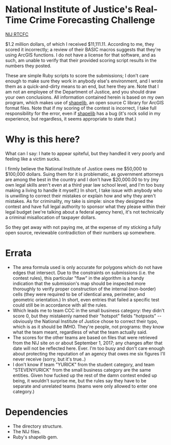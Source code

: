 National Institute of Justice's Real-Time Crime Forecasting Challenge
=====================================================================
[NIJ RTCFC](https://www.nij.gov/funding/Pages/fy16-crime-forecasting-challenge.aspx)

$1.2 million dollars, of which I received $11,111.11.  According to me, they scored it incorrectly; a review of their BASIC macros suggests that they're using ArcGIS functions.  I do not have a license for that software, and as such, am unable to verify that their provided scoring script results in the numbers they posted.

These are simple Ruby scripts to score the submissions; I don't care enough to make sure they work in anybody else's environment, and I wrote them as a quick-and-dirty means to an end, but here they are.  Note that I am not an employee of the Department of Justice, and you should draw your own conclusions.  All information contained herein is based on my own program, which makes use of [shapelib](http://shapelib.maptools.org/), an open source C library for ArcGIS format files.  Note that if my scoring of the contest is incorrect, I take full responsibility for the error, even if [shapelib](http://shapelib.maptools.org/) has a bug (it's rock solid in my experience, but regardless, it seems appropriate to state that.)


Why is this here?
=================
What can I say: I hate to appear spiteful, but they handled it very poorly and feeling like a victim sucks.

I firmly believe the National Institute of Justice owes me $50,000 to $100,000 dollars.  Suing them for it is problematic, as government attorneys are among the best in the country and I don't have $20,000.00 to try (my own legal skills aren't even at a third year law school level, and I'm too busy making a living to handle it myself.)  In short, I take issue with anybody who is unwilling to correct their mistakes or explain how and why they aren't mistakes.  As for criminality, my take is simple: since they designed the contest and have full legal authority to sponsor what they please within their legal budget (we're talking about a federal agency here), it's not technically a criminal misallocation of taxpayer dollars.

So they get away with not paying me, at the expense of my sticking a fully open source, reviewable contradiction of their numbers up somewhere.


Errata
======
- The area formula used is only accurate for polygons which do not have edges that intersect.  Due to the constraints on submissions (i.e. the contest rules), this particular "flaw" in the algorithm is a handy indication that the submission's map should be inspected more thoroughly to verify proper construction of the internal (non-border) cells (they were required to be of identical area, perimeter, and geometric orientation.)  In short, even entries that failed a specific test could still be in accordance with all the rules.
- Which leads me to team CCC in the small business category: they didn't score 0, but they mistakenly named their "hotspot" fields "hotpsots" -- obviously the National Institute of Justice chose to correct their typo, which is as it should be IMHO.  They're people, not programs: they know what the team meant, regardless of what the team actually said.
- The scores for the other teams are based on files that were retrieved from the NIJ site on or about September 1, 2017; any changes after that date will not be reflected here.  Ever.  I'm too busy and don't care enough about protecting the reputation of an agency that owes me six figures I'll never receive (sorry, but it's true..)
- I don't know if team "YURICK" from the student category, and team "STEVENYURICK" from the small business category are the same entities.  Given how fucked up the rest of the damn contest ended up being, it wouldn't surprise me, but the rules say they have to be separate and unrelated teams (teams were only allowed to enter one category.)

Dependencies
============
- The directory structure.
- The NIJ files.
- Ruby's shapelib gem.
